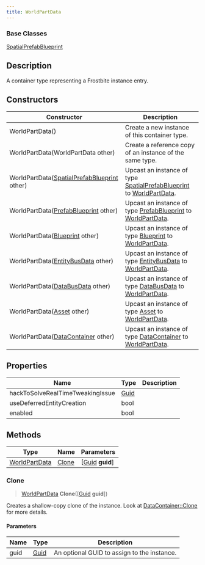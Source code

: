 ```yaml
---
title: WorldPartData
---
```

### Base Classes

[SpatialPrefabBlueprint](SpatialPrefabBlueprint)

## Description

A container type representing a Frostbite instance entry.

## Constructors

| Constructor                                                              | Description                                                                                                       |
| ------------------------------------------------------------------------ | ----------------------------------------------------------------------------------------------------------------- |
| WorldPartData()                                                          | Create a new instance of this container type.                                                                     |
| WorldPartData(WorldPartData other)                                       | Create a reference copy of an instance of the same type.                                                          |
| WorldPartData([SpatialPrefabBlueprint](SpatialPrefabBlueprint) other)    | Upcast an instance of type [SpatialPrefabBlueprint](SpatialPrefabBlueprint) to [WorldPartData](WorldPartData).    |
| WorldPartData([PrefabBlueprint](PrefabBlueprint) other)                  | Upcast an instance of type [PrefabBlueprint](PrefabBlueprint) to [WorldPartData](WorldPartData).                  |
| WorldPartData([Blueprint](Blueprint) other)                              | Upcast an instance of type [Blueprint](Blueprint) to [WorldPartData](WorldPartData).                              |
| WorldPartData([EntityBusData](EntityBusData) other)                      | Upcast an instance of type [EntityBusData](EntityBusData) to [WorldPartData](WorldPartData).                      |
| WorldPartData([DataBusData](DataBusData) other)                          | Upcast an instance of type [DataBusData](DataBusData) to [WorldPartData](WorldPartData).                          |
| WorldPartData([Asset](Asset) other)                                      | Upcast an instance of type [Asset](Asset) to [WorldPartData](WorldPartData).                                      |
| WorldPartData([DataContainer](/vext/ref/shared/class/datacontainer) other) | Upcast an instance of type [DataContainer](/vext/ref/shared/class/datacontainer) to [WorldPartData](WorldPartData). |

## Properties

| Name                             | Type                              | Description |
| -------------------------------- | --------------------------------- | ----------- |
| hackToSolveRealTimeTweakingIssue | [Guid](/vext/ref/shared/class/guid) |             |
| useDeferredEntityCreation        | bool                              |             |
| enabled                          | bool                              |             |

## Methods

| Type                           | Name            | Parameters                                     |
| ------------------------------ | --------------- | ---------------------------------------------- |
| [WorldPartData](WorldPartData) | [Clone](#clone) | \[[Guid](/vext/ref/shared/class/guid) **guid**\] |

### Clone

> [WorldPartData](WorldPartData) **Clone**(\[[Guid](/vext/ref/shared/class/guid) **guid**\])

Creates a shallow-copy clone of the instance. Look at [DataContainer::Clone](/vext/ref/shared/class/datacontainer#clone) for more details.

#### Parameters

| Name | Type         | Description                                 |
| ---- | ------------ | ------------------------------------------- |
| guid | [Guid](Guid) | An optional GUID to assign to the instance. |
